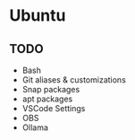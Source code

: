 # Ubuntu

## TODO

- Bash
- Git aliases & customizations
- Snap packages
- apt packages
- VSCode Settings
- OBS
- Ollama
